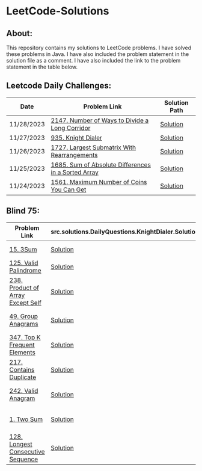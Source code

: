 # LeetCode-Solutions

## About:
This repository contains my solutions to LeetCode problems. I have solved these problems in Java. I have also included the problem statement in the solution file as a comment. I have also included the link to the problem statement in the table below.

## Leetcode Daily Challenges:
| Date       | Problem Link                                                                                                                        | Solution Path                                                                                                           |
|------------|-------------------------------------------------------------------------------------------------------------------------------------|-------------------------------------------------------------------------------------------------------------------------|
| 11/28/2023 | [2147. Number of Ways to Divide a Long Corridor](https://leetcode.com/problems/number-of-ways-to-divide-a-long-corridor/)           | [Solution](./src/solutions/DailyQuestions/Number_of_Ways_to_Divide_a_Long_Corridor/waysToDivide.java)                   |
| 11/27/2023 | [935. Knight Dialer](https://leetcode.com/problems/knight-dialer/)                                                                  | [Solution](./src/solutions/DailyQuestions/KnightDialer/KnightDialer.java)                                               |
| 11/26/2023 | [1727. Largest Submatrix With Rearrangements](https://leetcode.com/problems/largest-submatrix-with-rearrangements/)                 | [Solution](./src/solutions/DailyQuestions/Largest_Submatrix_With_Rearrangements/LargestSubmatrix.java)                  |
| 11/25/2023 | [1685. Sum of Absolute Differences in a Sorted Array](https://leetcode.com/problems/sum-of-absolute-differences-in-a-sorted-array/) | [Solution](./src/solutions/DailyQuestions/Sum_of_Absolute_Differences_in_a_Sorted_Array/getSumAbsoluteDifferences.java) |
| 11/24/2023 | [1561. Maximum Number of Coins You Can Get](https://leetcode.com/problems/maximum-number-of-coins-you-can-get/)                     | [Solution](./src/solutions/DailyQuestions/Maximum_Number_of_Coins_You_Can_Get/maxCoinsYouCanGet.java)                   |

## Blind 75:
| Problem Link                                                                                                 | src.solutions.DailyQuestions.KnightDialer.Solution                                       | Topic             | Difficulty | Date Solved |  
|--------------------------------------------------------------------------------------------------------------|------------------------------------------------------------------------------------------|-------------------|------------|-------------|
| [15. 3Sum](https://leetcode.com/problems/3sum/description/)                                                  | [Solution](./src/solutions/Blind75/threeSum/threeSum.java)                               | Two Pointer       | Medium     | 11/25/2023  |
| [125. Valid Palindrome](https://leetcode.com/problems/valid-palindrome/description/)                         | [Solution](./src/solutions/Blind75/Valid_Palindrome/validPalindrome.java)                | Two Pointer       | Easy       | 11/25/2023  |
| [238. Product of Array Except Self](https://leetcode.com/problems/product-of-array-except-self/description/) | [Solution](./src/solutions/Blind75/Product_of_Array_Except_Self/productExceptSelf.java)  | Array's & Hashing | Medium     | 11/25/2023  |
| [49. Group Anagrams](https://leetcode.com/problems/group-anagrams/description/)                              | [Solution](./src/solutions/Blind75/Group_Anagrams/groupAnagrams.java)                    | Array's & Hashing | Medium     | 11/25/2023  |
| [347. Top K Frequent Elements](https://leetcode.com/problems/top-k-frequent-elements/description/)           | [Solution](./src/solutions/Blind75/Top_K_Frequent_Elements/topKFrequent.java)            | Array's & Hashing | Medium     | 11/25/2023  |
| [217. Contains Duplicate](https://leetcode.com/problems/contains-duplicate/description/)                     | [Solution](./src/solutions/Blind75/Contains_Duplicate/containsDuplicate.java)            | Array's & Hashing | Easy       | 11/25/2023  |
| [242. Valid Anagram](https://leetcode.com/problems/valid-anagram/description/)                               | [Solution](./src/solutions/Blind75/Valid_Anagram/validAnagram.java)                      | Array's & Hashing | Easy       | 11/25/2023  |
| [1. Two Sum](https://leetcode.com/problems/two-sum/description/)                                             | [Solution](./src/solutions/Blind75/Two_Sum/twoSum.java)                                  | Array's & Hashing | Easy       | 11/25/2023  |
| [128. Longest Consecutive Sequence](https://leetcode.com/problems/longest-consecutive-sequence/description/) | [Solution](./src/solutions/Blind75/Longest_Consecutive_Sequence/longestConsecutive.java) | Array's & Hashing | Hard       | 11/25/2023  |